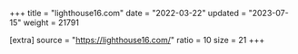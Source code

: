 +++
title = "lighthouse16.com"
date = "2022-03-22"
updated = "2023-07-15"
weight = 21791

[extra]
source = "https://lighthouse16.com/"
ratio = 10
size = 21
+++
